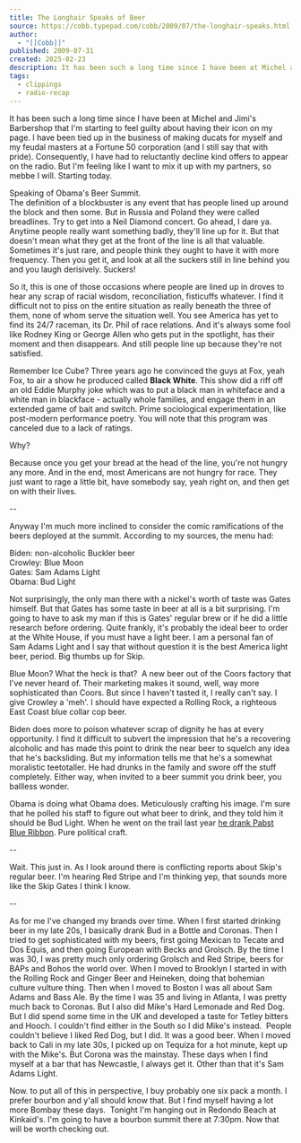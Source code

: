 ```yaml
---
title: The Longhair Speaks of Beer
source: https://cobb.typepad.com/cobb/2009/07/the-longhair-speaks.html
author:
  - "[[Cobb]]"
published: 2009-07-31
created: 2025-02-23
description: It has been such a long time since I have been at Michel and Jimi's Barbershop that I'm starting to feel guilty about having their icon on my page. I have been tied up in the business of making ducats...
tags:
  - clippings
  - radio-recap
---
```

It has been such a long time since I have been at Michel and Jimi's Barbershop that I'm starting to feel guilty about having their icon on my page. I have been tied up in the business of making ducats for myself and my feudal masters at a Fortune 50 corporation (and I still say that with pride). Consequently, I have had to reluctantly decline kind offers to appear on the radio. But I'm feeling like I want to mix it up with my partners, so mebbe I will. Starting today.

Speaking of Obama's Beer Summit.  
The definition of a blockbuster is any event that has people lined up around the block and then some. But in Russia and Poland they were called breadlines. Try to get into a Neil Diamond concert. Go ahead, I dare ya. Anytime people really want something badly, they'll line up for it. But that doesn't mean what they get at the front of the line is all that valuable. Sometimes it's just rare, and people think they ought to have it with more frequency. Then you get it, and look at all the suckers still in line behind you and you laugh derisively. Suckers!

So it, this is one of those occasions where people are lined up in droves to hear any scrap of racial wisdom, reconciliation, fisticuffs whatever. I find it difficult not to piss on the entire situation as really beneath the three of them, none of whom serve the situation well. You see America has yet to find its 24/7 raceman, its Dr. Phil of race relations. And it's always some fool like Rodney King or George Allen who gets put in the spotlight, has their moment and then disappears. And still people line up because they're not satisfied.

Remember Ice Cube? Three years ago he convinced the guys at Fox, yeah Fox, to air a show he produced called **Black White**. This show did a riff off an old Eddie Murphy joke which was to put a black man in whiteface and a white man in blackface - actually whole families, and engage them in an extended game of bait and switch. Prime sociological experimentation, like post-modern performance poetry. You will note that this program was canceled due to a lack of ratings.

Why?

Because once you get your bread at the head of the line, you're not hungry any more. And in the end, most Americans are not hungry for race. They just want to rage a little bit, have somebody say, yeah right on, and then get on with their lives.

\--

Anyway I'm much more inclined to consider the comic ramifications of the beers deployed at the summit. According to my sources, the menu had:

Biden: non-alcoholic Buckler beer  
Crowley: Blue Moon  
Gates: Sam Adams Light  
Obama: Bud Light

Not surprisingly, the only man there with a nickel's worth of taste was Gates himself. But that Gates has some taste in beer at all is a bit surprising. I'm going to have to ask my man if this is Gates' regular brew or if he did a little research before ordering. Quite frankly, it's probably the ideal beer to order at the White House, if you must have a light beer. I am a personal fan of Sam Adams Light and I say that without question it is the best America light beer, period. Big thumbs up for Skip.  

Blue Moon? What the heck is that?  A new beer out of the Coors factory that I've never heard of. Their marketing makes it sound, well, way more sophisticated than Coors. But since I haven't tasted it, I really can't say. I give Crowley a 'meh'. I should have expected a Rolling Rock, a righteous East Coast blue collar cop beer.

Biden does more to poison whatever scrap of dignity he has at every opportunity. I find it difficult to subvert the impression that he's a recovering alcoholic and has made this point to drink the near beer to squelch any idea that he's backsliding. But my information tells me that he's a somewhat moralistic teetotaller. He had drunks in the family and swore off the stuff completely. Either way, when invited to a beer summit you drink beer, you ballless wonder. 

Obama is doing what Obama does. Meticulously crafting his image. I'm sure that he polled his staff to figure out what beer to drink, and they told him it should be Bud Light. When he went on the trail last year [he drank Pabst Blue Ribbon](http://redblueamerica.com/blog/2008-05-06/obamas-beer-choice-looks-blue-collar-actually-elitist-3477). Pure political craft.  

\--

Wait. This just in. As I look around there is conflicting reports about Skip's regular beer. I'm hearing Red Stripe and I'm thinking yep, that sounds more like the Skip Gates I think I know.  

\--

As for me I've changed my brands over time. When I first started drinking beer in my late 20s, I basically drank Bud in a Bottle and Coronas. Then I tried to get sophisticated with my beers, first going Mexican to Tecate and Dos Equis, and then going European with Becks and Grolsch. By the time I was 30, I was pretty much only ordering Grolsch and Red Stripe, beers for BAPs and Bohos the world over. When I moved to Brooklyn I started in with the Rolling Rock and Ginger Beer and Heineken, doing that bohemian culture vulture thing. Then when I moved to Boston I was all about Sam Adams and Bass Ale. By the time I was 35 and living in Atlanta, I was pretty much back to Coronas. But I also did Mike's Hard Lemonade and Red Dog. But I did spend some time in the UK and developed a taste for Tetley bitters and Hooch. I couldn't find either in the South so I did Mike's instead.  People couldn't believe I liked Red Dog, but I did. It was a good beer. When I moved back to Cali in my late 30s, I picked up on Tequiza for a hot minute, kept up with the Mike's. But Corona was the mainstay. These days when I find myself at a bar that has Newcastle, I always get it. Other than that it's Sam Adams Light.  

Now. to put all of this in perspective, I buy probably one six pack a month. I prefer bourbon and y'all should know that. But I find myself having a lot more Bombay these days.  Tonight I'm hanging out in Redondo Beach at Kinkaid's. I'm going to have a bourbon summit there at 7:30pm. Now that will be worth checking out.